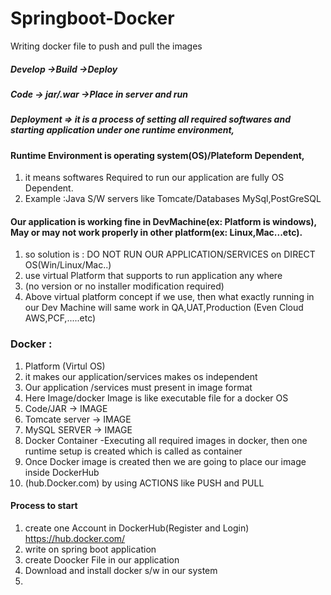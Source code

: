 # Springboot-Docker
Writing docker file to push and pull the images
##### Develop ->Build ->Deploy
##### Code -> jar/.war ->Place in server and run
##### Deployment => it is a process of setting all required softwares and starting application under one runtime environment,
#### Runtime Environment is operating system(OS)/Plateform Dependent,
1. it means softwares Required to run our application are fully OS Dependent.
2. Example :Java S/W servers like Tomcate/Databases MySql,PostGreSQL
#### Our application is working fine in DevMachine(ex: Platform is windows), May or may not work properly in other platform(ex: Linux,Mac...etc).
1. so solution is : DO NOT RUN OUR APPLICATION/SERVICES on DIRECT OS(Win/Linux/Mac..)
2.  use virtual Platform that supports to run application any where
3.  (no version or no installer modification required)
4.  Above virtual platform concept if we use, then what exactly running in our Dev Machine will same work in QA,UAT,Production (Even Cloud AWS,PCF,.....etc)
### Docker :
1. Platform (Virtul OS)
2. it makes our application/services makes os independent
3. Our application /services must present in image format
4. Here Image/docker Image is like executable file for a docker OS
5. Code/JAR       -> IMAGE
6. Tomcate server -> IMAGE
7. MySQL SERVER   -> IMAGE
8. Docker Container -Executing all required images in docker, then one runtime setup is created which is called as container
9. Once Docker image is created then we are going to place our image inside DockerHub
10. (hub.Docker.com) by using ACTIONS like PUSH and PULL
#### Process to start
1. create one Account in DockerHub(Register and Login) https://hub.docker.com/
2. write on spring boot application
3. create Doocker File in our application
4. Download and install docker s/w in our system
5. 























 
